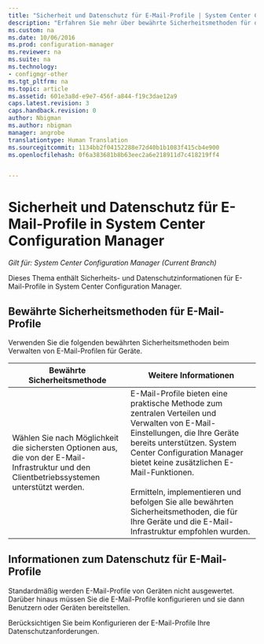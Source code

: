 ```yaml
---
title: "Sicherheit und Datenschutz für E-Mail-Profile | System Center Configuration Manager"
description: "Erfahren Sie mehr über bewährte Sicherheitsmethoden für die Verwaltung von E-Mail-Profilen für Geräte in System Center Configuration Manager."
ms.custom: na
ms.date: 10/06/2016
ms.prod: configuration-manager
ms.reviewer: na
ms.suite: na
ms.technology:
- configmgr-other
ms.tgt_pltfrm: na
ms.topic: article
ms.assetid: 601e3a8d-e9e7-456f-a844-f19c3dae12a9
caps.latest.revision: 3
caps.handback.revision: 0
author: Nbigman
ms.author: nbigman
manager: angrobe
translationtype: Human Translation
ms.sourcegitcommit: 1134bb2f04152288e72d40b1b1083f415cb4e900
ms.openlocfilehash: 0f6a383681b8b63eec2a6e218911d7c418219ff4


---
```

# <a name="security-and-privacy-for-email-profiles-in-system-center-configuration-manager"></a>Sicherheit und Datenschutz für E-Mail-Profile in System Center Configuration Manager

*Gilt für: System Center Configuration Manager (Current Branch)*

Dieses Thema enthält Sicherheits- und Datenschutzinformationen für E-Mail-Profile in System Center Configuration Manager.  

## <a name="security-best-practices-for-email-profiles"></a>Bewährte Sicherheitsmethoden für E-Mail-Profile  
 Verwenden Sie die folgenden bewährten Sicherheitsmethoden beim Verwalten von E-Mail-Profilen für Geräte.  

|Bewährte Sicherheitsmethode|Weitere Informationen|  
|----------------------------|----------------------|  
|Wählen Sie nach Möglichkeit die sichersten Optionen aus, die von der E-Mail-Infrastruktur und den Clientbetriebssystemen unterstützt werden.|E-Mail-Profile bieten eine praktische Methode zum zentralen Verteilen und Verwalten von E-Mail-Einstellungen, die Ihre Geräte bereits unterstützen. System Center Configuration Manager bietet keine zusätzlichen E-Mail-Funktionen.<br /><br /> Ermitteln, implementieren und befolgen Sie alle bewährten Sicherheitsmethoden, die für Ihre Geräte und die E-Mail-Infrastruktur empfohlen wurden.|  

## <a name="privacy-information-for-email-profiles"></a>Informationen zum Datenschutz für E-Mail-Profile  
 Standardmäßig werden E-Mail-Profile von Geräten nicht ausgewertet. Darüber hinaus müssen Sie die E-Mail-Profile konfigurieren und sie dann Benutzern oder Geräten bereitstellen.  

 Berücksichtigen Sie beim Konfigurieren der E-Mail-Profile Ihre Datenschutzanforderungen.  



<!--HONumber=Nov16_HO1-->


